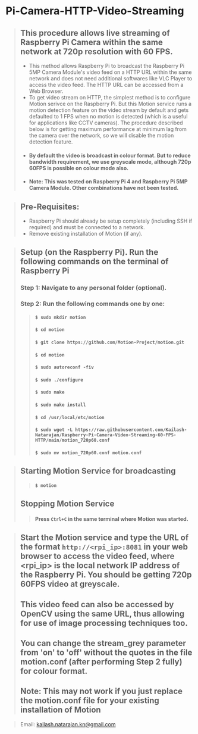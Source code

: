 # Pi-Camera-HTTP-Video-Streaming
> ## This procedure allows live streaming of Raspberry Pi Camera within the same network at 720p resolution with 60 FPS.
> * This method allows Raspberry Pi to broadcast the Raspberry Pi 5MP Camera Module's video feed on a HTTP URL within the same network and does not need additional softwares like VLC Player to access the video feed. The HTTP URL can be accessed from a Web Browser.
> * To get video stream on HTTP, the simplest method is to configure Motion serivce on the Raspberry Pi. But this Motion service runs a motion detection feature on the video stream by default and gets defaulted to 1 FPS when no motion is detected (which is a useful for applications like CCTV cameras). The procedure described below is for getting maximum performance at minimum lag from the camera over the network, so we will disable the motion detection feature.
> * #### By default the video is broadcast in colour format. But to reduce bandwidth requirement, we use greyscale mode, although 720p 60FPS is possible on colour mode also. 
> * #### **Note: This was tested on Raspberry Pi 4 and Raspberry Pi 5MP Camera Module. Other combinations have not been tested.**

> ## Pre-Requisites:
> * Raspberry Pi should already be setup completely (including SSH if required) and must be connected to a network.
> * Remove existing installation of Motion (if any).

> ## Setup (on the Raspberry Pi). Run the following commands on the terminal of Raspberry Pi 
> ### Step 1: Navigate to any personal folder (optional). 
> ### Step 2: Run the following commands one by one: 
>> #### `$ sudo mkdir motion`
>> #### `$ cd motion`
>> #### `$ git clone https://github.com/Motion-Project/motion.git`
>> #### `$ cd motion`
>> #### `$ sudo autoreconf -fiv`
>> #### `$ sudo ./configure`
>> #### `$ sudo make`
>> #### `$ sudo make install`
>> #### `$ cd /usr/local/etc/motion`
>> #### `$ sudo wget -L https://raw.githubusercontent.com/Kailash-Natarajan/Raspberry-Pi-Camera-Video-Streaming-60-FPS-HTTP/main/motion_720p60.conf`
>> #### `$ sudo mv motion_720p60.conf motion.conf`

> ## Starting Motion Service for broadcasting
>> #### `$ motion`
> ## Stopping Motion Service
>> #### Press `Ctrl+C` in the same terminal where Motion was started.

> ## Start the Motion service and type the URL of the format `http://<rpi_ip>:8081` in your web browser to access the video feed, where <rpi_ip> is the local network IP address of the Raspberry Pi. You should be getting 720p 60FPS video at greyscale.
> ## This video feed can also be accessed by OpenCV using the same URL, thus allowing for use of image processing techniques too.
> ## You can change the stream_grey parameter from 'on' to 'off' without the quotes in the file motion.conf (after performing Step 2 fully) for colour format.
> ## **Note: This may not work if you just replace the motion.conf file for your existing installation of Motion** 

> Email: kailash.natarajan.kn@gmail.com
